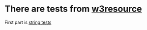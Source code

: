 # There are tests from [w3resource](https://www.w3resource.com/javascript-exercises/)

First part is [string tests](https://www.w3resource.com/javascript-exercises/javascript-string-exercises.php)

